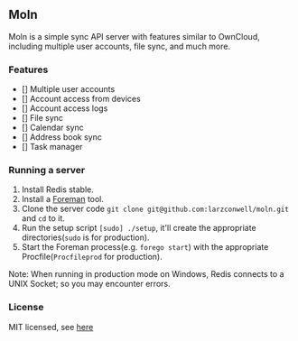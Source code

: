 Moln
---

Moln is a simple sync API server with features similar to OwnCloud, including multiple user accounts, file sync, and much more.

### Features
- [] Multiple user accounts
- [] Account access from devices
- [] Account access logs
- [] File sync
- [] Calendar sync
- [] Address book sync
- [] Task manager

### Running a server
1. Install Redis stable.
2. Install a [Foreman](https://github.com/ddollar/forego) tool.
3. Clone the server code `git clone git@github.com:larzconwell/moln.git` and `cd` to it.
4. Run the setup script `[sudo] ./setup`, it'll create the appropriate directories(`sudo` is for production).
5. Start the Foreman process(e.g. `forego start`) with the appropriate Procfile(`Procfileprod` for production).

Note: When running in production mode on Windows, Redis connects to a UNIX Socket; so you may encounter errors.

### License
MIT licensed, see [here](https://raw.github.com/larzconwell/moln/master/README.md)
